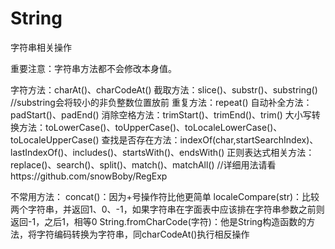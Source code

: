 # String
字符串相关操作

重要注意：字符串方法都不会修改本身值。

字符方法：charAt()、charCodeAt()
截取方法：slice()、substr()、substring() //substring会将较小的非负整数位置放前
重复方法：repeat()
自动补全方法：padStart()、padEnd()
消除空格方法：trimStart()、trimEnd()、trim() 
大小写转换方法：toLowerCase()、toUpperCase()、toLocaleLowerCase()、toLocaleUpperCase()
查找是否存在方法：indexOf(char,startSearchIndex)、lastIndexOf()、includes()、startsWith()、endsWith()
正则表达式相关方法：replace()、search()、split()、match()、matchAll()      //详细用法请看https://github.com/snowBoby/RegExp

不常用方法：
    concat()：因为+号操作符比他更简单
    localeCompare(str)：比较两个字符串，并返回1、0、-1，如果字符串在字面表中应该排在字符串参数之前则返回-1，之后1，相等0
    String.fromCharCode(字符)：他是String构造函数的方法，将字符编码转换为字符串，同charCodeAt()执行相反操作
